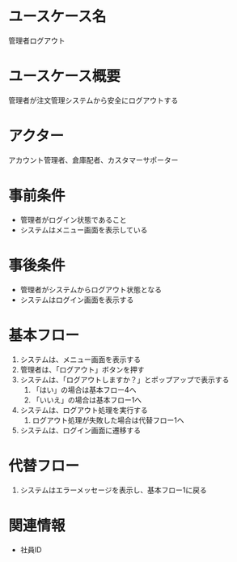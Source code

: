 # ユースケース名
管理者ログアウト

# ユースケース概要
管理者が注文管理システムから安全にログアウトする

# アクター
アカウント管理者、倉庫配者、カスタマーサポーター

# 事前条件
- 管理者がログイン状態であること
- システムはメニュー画面を表示している

# 事後条件
- 管理者がシステムからログアウト状態となる
- システムはログイン画面を表示する

# 基本フロー
1. システムは、メニュー画面を表示する
2. 管理者は、「ログアウト」ボタンを押す
3. システムは、「ログアウトしますか？」とポップアップで表示する
   1. 「はい」の場合は基本フロー4へ
   2. 「いいえ」の場合は基本フロー1へ
4. システムは、ログアウト処理を実行する
    1. ログアウト処理が失敗した場合は代替フロー1へ
5. システムは、ログイン画面に遷移する


# 代替フロー
1. システムはエラーメッセージを表示し、基本フロー1に戻る

# 関連情報
- 社員ID